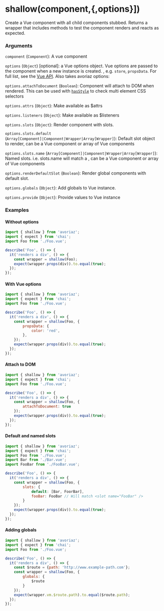 # shallow(component,{,options}])

Create a Vue component with all child components stubbed. Returns a wrapper that includes methods to test the component renders and reacts as expected.

### Arguments

`component` (`Component`): A vue component

`options` (`Object`) [optional]: a Vue options object. Vue options are passed to the component when a new instance is created. , e.g. `store`, `propsData`. For full list, see the [Vue API](https://vuejs.org/v2/api/). Also takes avoriaz options:

`options.attachToDocument` (`Boolean`): Component will attach to DOM when rendered. This can be used with [`hasStyle`](/api/shallow/hasStyle.md) to check multi element CSS selectors

`options.attrs` (`Object`): Make available as $attrs

`options.listeners` (`Object`): Make available as $listeners

`options.slots` (`Object`): Render component with slots.

`options.slots.default` (`Array[Component]|Component|Wrapper|Array[Wrapper]`): Default slot object to render, can be a Vue component or array of Vue components

`options.slots.name` (`Array[Component]|Component|Wrapper|Array[Wrapper]`): Named slots. i.e. slots.name will match a <slot name="name" />, can be a Vue component or array of Vue components

`options.renderDefaultSlot` (`Boolean`): Render global components with default slot.

`options.globals` (`Object`): Add globals to Vue instance.

`options.provide` (`Object`): Provide values to Vue instance

### Examples

#### Without options

```js
import { shallow } from 'avoriaz';
import { expect } from 'chai';
import Foo from './Foo.vue';

describe('Foo', () => {
  it('renders a div', () => {
    const wrapper = shallow(Foo);
    expect(wrapper.props(div)).to.equal(true);
  });
});
```
#### With Vue options
```js
import { shallow } from 'avoriaz';
import { expect } from 'chai';
import Foo from './Foo.vue';

describe('Foo', () => {
  it('renders a div', () => {
    const wrapper = shallow(Foo, {
        propsData: {
            color: 'red',
        },
    });
    expect(wrapper.props(div)).to.equal(true);
  });
});
```

#### Attach to DOM
```js
import { shallow } from 'avoriaz';
import { expect } from 'chai';
import Foo from './Foo.vue';

describe('Foo', () => {
  it('renders a div', () => {
    const wrapper = shallow(Foo, {
        attachToDocument: true
    });
    expect(wrapper.props(div)).to.equal(true);
  });
});
```
#### Default and named slots
```js
import { shallow } from 'avoriaz';
import { expect } from 'chai';
import Foo from './Foo.vue';
import Bar from './Bar.vue';
import FooBar from './FooBar.vue';

describe('Foo', () => {
  it('renders a div', () => {
    const wrapper = shallow(Foo, {
        slots: {
            default: [Bar, FoorBar],
            fooBar: FooBar // Will match <slot name="FooBar" />
        }
    });
    expect(wrapper.props(div)).to.equal(true);
  });
});
```

#### Adding globals
```js
import { shallow } from 'avoriaz';
import { expect } from 'chai';
import Foo from './Foo.vue';

describe('Foo', () => {
  it('renders a div', () => {
    const $route = {path: 'http://www.example-path.com'};
    const wrapper = shallow(Foo, {
        globals: {
            $route
        }
    });
    expect(wrapper.vm.$route.path).to.equal($route.path);
  });
});
```
